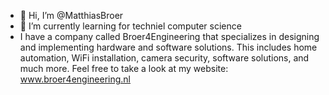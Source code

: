 - 👋 Hi, I’m @MatthiasBroer
- 🌱 I’m currently learning for techniel computer science
- I have a company called Broer4Engineering that specializes in designing and implementing hardware and software solutions. This includes home automation, WiFi installation, camera security, software solutions, and much more. Feel free to take a look at my website: www.broer4engineering.nl

<!---
MatthiasBroer/MatthiasBroer is a ✨ special ✨ repository because its `README.md` (this file) appears on your GitHub profile.
You can click the Preview link to take a look at your changes.
--->
